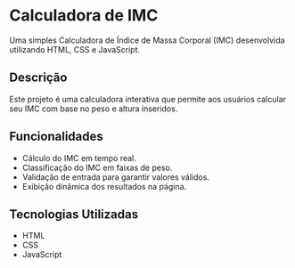 # Calculadora de IMC

Uma simples Calculadora de Índice de Massa Corporal (IMC) desenvolvida utilizando HTML, CSS e JavaScript.

## Descrição

Este projeto é uma calculadora interativa que permite aos usuários calcular seu IMC com base no peso e altura inseridos.

## Funcionalidades

- Cálculo do IMC em tempo real.
- Classificação do IMC em faixas de peso.
- Validação de entrada para garantir valores válidos.
- Exibição dinâmica dos resultados na página.

## Tecnologias Utilizadas

- HTML
- CSS
- JavaScript